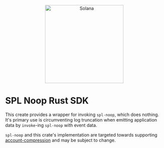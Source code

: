 <p align="center">
  <a href="https://solana.com">
    <img alt="Solana" src="https://i.imgur.com/IKyzQ6T.png" width="250" />
  </a>
</p>

# SPL Noop Rust SDK

This create provides a wrapper for invoking `spl-noop`, which does nothing. 
It's primary use is circumventing log truncation when emitting application data by `invoke`-ing `spl-noop` with event data.

`spl-noop` and this crate's implementation are targeted towards supporting [account-compression](https://github.com/solana-labs/solana-program-library/tree/master/account-compression) and may be subject to change.
